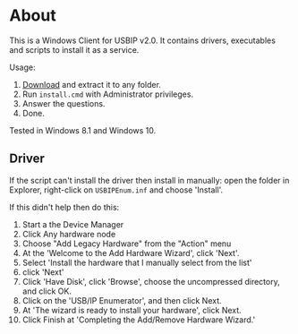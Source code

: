About
========
This is a Windows Client for USBIP v2.0. It contains drivers, executables and scripts to install it as a service.

Usage: 
1. [Download](https://github.com/barbalion/usbip-win-client/archive/master.zip) and extract it to any folder.
1. Run `install.cmd` with Administrator privileges. 
1. Answer the questions. 
1. Done.

Tested in Windows 8.1 and Windows 10.

Driver
----------

If the script can't install the driver then install in manually: open the folder in Explorer, right-click on `USBIPEnum.inf` and choose 'Install'. 

If this didn't help then do this:
1. Start a the Device Manager
1. Click Any hardware node
1. Choose "Add Legacy Hardware" from the "Action" menu
1. At the 'Welcome to the Add Hardware Wizard', click 'Next'.
1. Select 'Install the hardware that I manually select from the list'
1. click 'Next'
1. Click 'Have Disk', click 'Browse', choose the uncompressed directory, and click OK.
1. Click on the 'USB/IP Enumerator', and then click Next.
1. At 'The wizard is ready to install your hardware', click Next.
1. Click Finish at 'Completing the Add/Remove Hardware Wizard.' 
